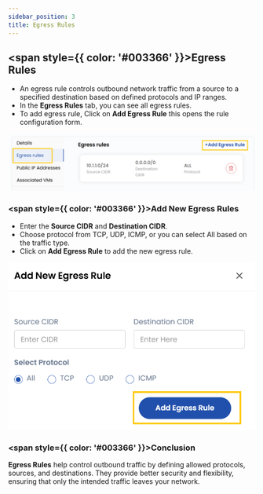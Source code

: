 ```yaml
---
sidebar_position: 3
title: Egress Rules
---
```


## <span style={{ color: '#003366' }}>Egress Rules</span>

- An egress rule controls outbound network traffic from a source to a specified destination based on defined protocols and IP ranges.
- In the **Egress Rules** tab, you can see all egress rules.
- To add egress rule, Click on **Add Egress Rule** this opens the rule configuration form.

![alt text](images/pub_net_3.png)

### <span style={{ color: '#003366' }}>Add New Egress Rules</span>

- Enter the **Source CIDR** and **Destination CIDR**.
- Choose protocol from TCP, UDP, ICMP, or you can select All based on the traffic type.
- Click on **Add Egress Rule** to add the new egress rule.

![alt text](images/pub_net_6.png)

### <span style={{ color: '#003366' }}>Conclusion</span>

**Egress Rules** help control outbound traffic by defining allowed protocols, sources, and destinations. They provide better security and flexibility, ensuring that only the intended traffic leaves your network.

